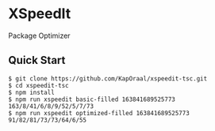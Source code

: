 # XSpeedIt

Package Optimizer

## Quick Start

```
$ git clone https://github.com/KapOraal/xspeedit-tsc.git
$ cd xspeedit-tsc
$ npm install
$ npm run xspeedit basic-filled 163841689525773
163/8/41/6/8/9/52/5/7/73
$ npm run xspeedit optimized-filled 163841689525773
91/82/81/73/73/64/6/55
```

